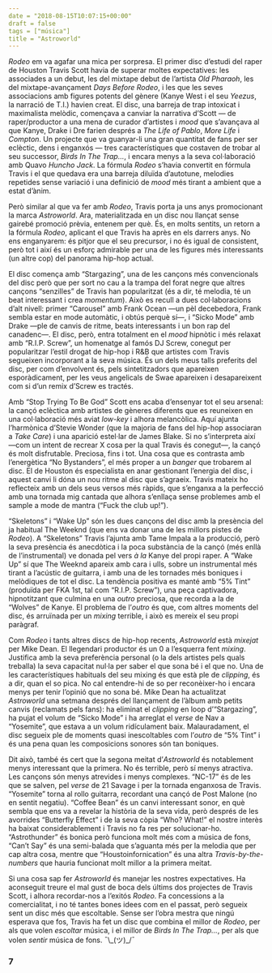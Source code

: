 ```yaml
---
date = "2018-08-15T10:07:15+00:00"
draft = false
tags = ["música"]
title = "Astroworld"
---
```

*Rodeo* em va agafar una mica per sorpresa. El primer disc d’estudi del raper de Houston Travis Scott havia de superar moltes expectatives: les associades a un debut, les del mixtape debut de l’artista *Old Pharaoh*, les del mixtape-avançament *Days Before Rodeo*, i les que les seves associacions amb figures potents del gènere (Kanye West i el seu *Yeezus*, la narració de T.I.) havien creat. El disc, una barreja de trap intoxicat i maximalista melòdic, començava a canviar la narrativa d’Scott — de raper/productor a una mena de curador d’artistes i *mood* que s’avançava al que Kanye, Drake i Dre farien després a *The Life of Pablo*, *More Life* i *Compton*. Un projecte que va guanyar-li una gran quantitat de fans per ser eclèctic, dens i enganxós — tres característiques que costaven de trobar al seu successor, *Birds In The Trap…*, i encara menys a la seva col·laboració amb Quavo *Huncho Jack*. La fórmula *Rodeo* s’havia convertit en fórmula Travis i el que quedava era una barreja diluïda d’autotune, melodies repetides sense variació i una definició de *mood* més tirant a ambient que a estat d’ànim. 

Però similar al que va fer amb *Rodeo*, Travis porta ja uns anys promocionant la marca *Astroworld*. Ara, materialitzada en un disc nou llançat sense gairebé promoció prèvia, entenem per què. És, en molts sentits, un retorn a la fórmula *Rodeo*, aplicant el que Travis ha après en els darrers anys. No ens enganyarem: és pitjor que el seu precursor, i no és igual de consistent, però tot i així és un esforç admirable per una de les figures més interessants (un altre cop) del panorama hip-hop actual.<!-- more --> 

El disc comença amb “Stargazing”, una de les cançons més convencionals del disc però que per sort no cau a la trampa del forat negre que altres cançons “senzilles” de Travis han popularitzat (és a dir, té melodia, té un beat interessant i crea *momentum*). Això es recull a dues col·laboracions d’alt nivell: primer “Carousel” amb Frank Ocean —un pèl decebedora, Frank sembla estar en mode automàtic, i obtús perquè sí—, i “Sicko Mode” amb Drake —ple de canvis de ritme, beats interessants i un bon rap del canadenc—. El disc, però, entra totalment en el *mood* hipnòtic i més relaxat amb “R.I.P. Screw”, un homenatge al famós DJ Screw, conegut per popularitzar l’estil drogat de hip-hop i R&B que artistes com Travis segueixen incorporant a la seva música. És un dels meus talls preferits del disc, per com d’envolvent és, pels sintetitzadors que apareixen esporàdicament, per les veus angelicals de Swae apareixen i desapareixent com si d’un remix d’Screw es tractés.

Amb “Stop Trying To Be God” Scott ens acaba d’ensenyar tot el seu arsenal: la cançó eclèctica amb artistes de gèneres diferents que es reuneixen en una col·laboració més aviat *low-key* i alhora melancòlica. Aquí ajunta l’harmònica d’Stevie Wonder (que la majoria de fans del hip-hop associaran a *Take Care*) i una aparició estel·lar de James Blake. Si no s’interpreta així —com un intent de recrear X cosa per la qual Travis és conegut—, la cançó és molt disfrutable. Preciosa, fins i tot. Una cosa que es contrasta amb l’energètica “No Bystanders”, el més proper a un *banger* que trobarem al disc. El de Houston és especialista en anar gestionant l’energia del disc, i aquest canvi li dóna un nou ritme al disc que s’agraeix. Travis mateix ho reflecteix amb un dels seus versos més ràpids, que s’enganxa a la perfecció amb una tornada mig cantada que alhora s’enllaça sense problemes amb el sample a mode de mantra (“Fuck the club up!”).

“Skeletons” i “Wake Up” són les dues cançons del disc amb la presència del ja habitual The Weeknd (que ens va donar una de les millors pistes de *Rodeo*). A “Skeletons” Travis l’ajunta amb Tame Impala a la producció, però la seva presència és anecdòtica i la poca substància de la cançó (més enllà de l’instrumental) ve donada pel vers *à la* Kanye del propi raper. A “Wake Up” sí que The Weeknd apareix amb cara i ulls, sobre un instrumental més tirant a l’acústic de guitarra, i amb una de les tornades més boniques i melòdiques de tot el disc. La tendència positiva es manté amb “5% Tint” (produïda per FKA 1st, tal com “R.I.P. Screw”), una peça captivadora, hipnotitzant que culmina en una *outro* preciosa, que recorda a la de “Wolves” de Kanye. El problema de l’*outro* és que, com altres moments del disc, és arruïnada per un *mixing* terrible, i això es mereix el seu propi paràgraf.

Com *Rodeo* i tants altres discs de hip-hop recents, *Astroworld* està *mixejat* per Mike Dean. El llegendari productor és un 0 a l’esquerra fent *mixing*. Justifica amb la seva preferència personal (o la dels artistes pels quals treballa) la seva capacitat nul·la per saber el que sona bé i el que no. Una de les característiques habituals del seu mixing és que està ple de *clipping*, és a dir, quan el so pica. No cal entendre-hi de so per reconèixer-ho i encara menys per tenir l’opinió que no sona bé. Mike Dean ha actualitzat *Astroworld* una setmana després del llançament de l’àlbum amb petits canvis (reclamats pels fans): ha eliminat el *clipping* en loop d’“Stargazing”, ha pujat el volum de “Sicko Mode” i ha arreglat el *verse* de Nav a “Yosemite”, que estava a un volum ridículament baix. Malauradament, el disc segueix ple de moments quasi inescoltables com l’*outro* de “5% Tint” i és una pena quan les composicions sonores són tan boniques.

Dit això, també és cert que la segona meitat d’*Astroworld* és notablement menys interessant que la primera. No és terrible, però sí menys atractiva. Les cançons són menys atrevides i menys complexes. “NC-17” és de les que se salven, pel *verse* de 21 Savage i per la tornada enganxosa de Travis. “Yosemite” torna al rollo guitarra, recordant una cançó de Post Malone (no en sentit negatiu). “Coffee Bean” és un canvi interessant sonor, en què sembla que ens va a revelar la història de la seva vida, però després de les avorrides “Butterfly Effect” i de la seva còpia “Who? What!” el nostre interès ha baixat considerablement i Travis no fa res per solucionar-ho. “Astrothunder” és bonica però funciona molt més com a música de fons, “Can’t Say” és una semi-balada que s’aguanta més per la melodia que per cap altra cosa, mentre que “Houstoinfornication” és una altra *Travis-by-the-numbers* que hauria funcionat molt millor a la primera meitat.

Si una cosa sap fer *Astroworld* és manejar les nostres expectatives. Ha aconseguit treure el mal gust de boca dels últims dos projectes de Travis Scott, i alhora recordar-nos a l’exitós *Rodeo*. Fa concessions a la comercialitat, i no té tantes bones idees com en el passat, però segueix sent un disc més que escoltable. Sense ser l’obra mestra que ningú esperava que fos, Travis ha fet un disc que combina el millor de *Rodeo*, per als que volen *escoltar* música, i el millor de *Birds In The Trap…*, per als que volen *sentir* música de fons. ¯\\\_(ツ)_/¯  

### 7